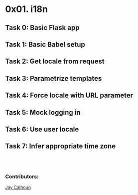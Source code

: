 # 0x01. i18n

## Task 0: Basic Flask app

## Task 1: Basic Babel setup

## Task 2: Get locale from request

## Task 3: Parametrize templates

## Task 4: Force locale with URL parameter

## Task 5: Mock logging in

## Task 6: Use user locale

## Task 7: Infer appropriate time zone
<br>
<br>

### Contributors:

[Jay Calhoun](https://github.com/Valinor13)
